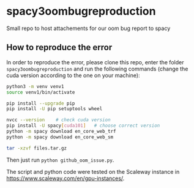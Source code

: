 # spacy3oombugreproduction
Small repo to host attachements for our oom bug report to spacy

## How to reproduce the error

In order to reproduce the error, please clone this repo, enter the folder `spacy3oombugreproduction` and run the following commands (change the cuda version according to the one on your machine):

```bash
python3 -m venv venv1
source venv1/bin/activate

pip install --upgrade pip
pip install -U pip setuptools wheel

nvcc --version    # check cuda version
pip install -U spacy[cuda101]   # choose correct version
python -m spacy download en_core_web_trf
python -m spacy download en_core_web_sm

tar -xzvf files.tar.gz
```

Then just run `python github_oom_issue.py`.

The script and python code were tested on the Scaleway instance in https://www.scaleway.com/en/gpu-instances/.
